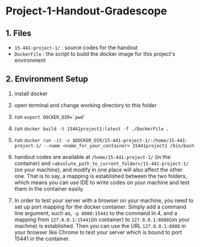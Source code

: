 # Project-1-Handout-Gradescope

## 1. Files
- `15-441-project-1/` : source codes for the handout
- `DockerFile` : the script to build the docker image for this project's environment

## 2. Environment Setup
1. install docker
2. open terminal and change working directory to this folder
3. run ``export DOCKER_DIR=`pwd`  ``
3. run `docker build -t 15441project1:latest -f ./DockerFile .`
4. run `docker run -it -v $DOCKER_DIR/15-441-project-1/:/home/15-441-project-1/ --name <name_for_your_container> 15441project1 /bin/bash`
5. handout codes are available at `/home/15-441-project-1/` (in the container) and `<absolute_path_to_current_folder>/15-441-project-1/` (on your machine), and modify in one place will also affect the other one. That is to say, a mapping is established between the two folders, which means you can use IDE to write codes on your machine and test them in the container easily.

6. In order to test your server with a browser on your machine, you need to set up port mapping for the docker container. Simply add a command line argument, such as, `-p 8888:15441` to the command in 4, and a mapping from `127.0.0.1:15441`(in container) to `127.0.0.1:8888`(on your machine) is established. Then you can use the URL `127.0.0.1:8888` in your browser like Chrome to test your server which is bound to port 15441 in the container.

